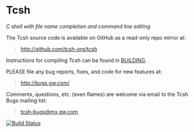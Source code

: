 # Tcsh

*C shell with file name completion and command line editing*

The Tcsh source code is available on GitHub as a read-only repo
mirror at:

> http://github.com/tcsh-org/tcsh

Instructions for compiling Tcsh can be found in
[BUILDING](blob/master/BUILDING).

PLEASE file any bug reports, fixes, and code for new features at:

> http://bugs.gw.com/

Comments, questions, etc. (even flames) are welcome via email to
the Tcsh Bugs mailing list:

> tcsh-bugs@mx.gw.com

[![Build Status](https://travis-ci.org/tcsh-org/tcsh.svg?branch=master)](https://travis-ci.org/tcsh-org/tcsh)
